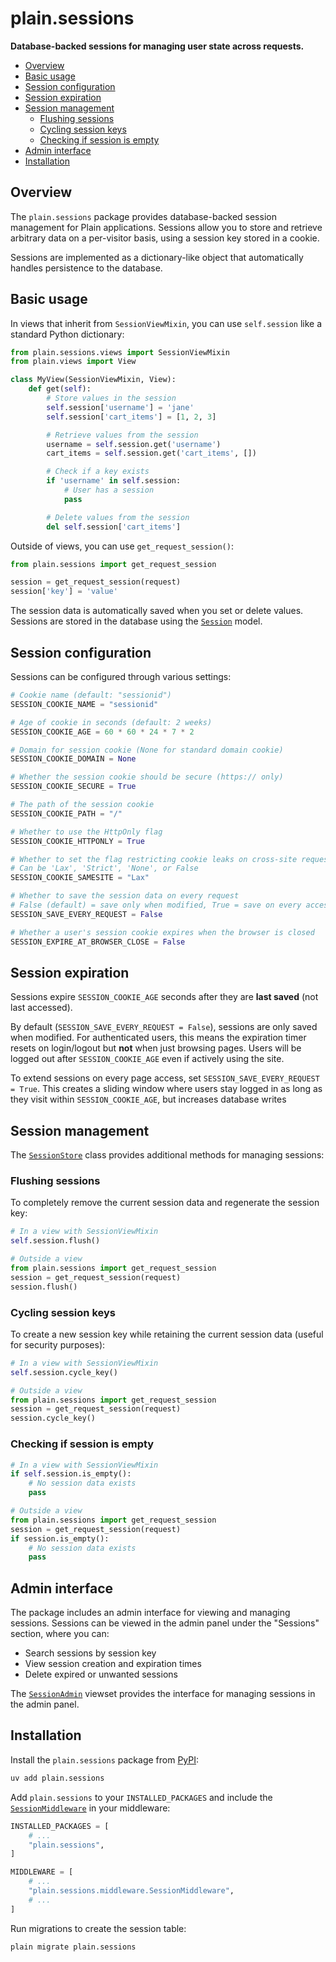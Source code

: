 # plain.sessions

**Database-backed sessions for managing user state across requests.**

- [Overview](#overview)
- [Basic usage](#basic-usage)
- [Session configuration](#session-configuration)
- [Session expiration](#session-expiration)
- [Session management](#session-management)
    - [Flushing sessions](#flushing-sessions)
    - [Cycling session keys](#cycling-session-keys)
    - [Checking if session is empty](#checking-if-session-is-empty)
- [Admin interface](#admin-interface)
- [Installation](#installation)

## Overview

The `plain.sessions` package provides database-backed session management for Plain applications. Sessions allow you to store and retrieve arbitrary data on a per-visitor basis, using a session key stored in a cookie.

Sessions are implemented as a dictionary-like object that automatically handles persistence to the database.

## Basic usage

In views that inherit from `SessionViewMixin`, you can use `self.session` like a standard Python dictionary:

```python
from plain.sessions.views import SessionViewMixin
from plain.views import View

class MyView(SessionViewMixin, View):
    def get(self):
        # Store values in the session
        self.session['username'] = 'jane'
        self.session['cart_items'] = [1, 2, 3]

        # Retrieve values from the session
        username = self.session.get('username')
        cart_items = self.session.get('cart_items', [])

        # Check if a key exists
        if 'username' in self.session:
            # User has a session
            pass

        # Delete values from the session
        del self.session['cart_items']
```

Outside of views, you can use `get_request_session()`:

```python
from plain.sessions import get_request_session

session = get_request_session(request)
session['key'] = 'value'
```

The session data is automatically saved when you set or delete values. Sessions are stored in the database using the [`Session`](./models.py#Session) model.

## Session configuration

Sessions can be configured through various settings:

```python
# Cookie name (default: "sessionid")
SESSION_COOKIE_NAME = "sessionid"

# Age of cookie in seconds (default: 2 weeks)
SESSION_COOKIE_AGE = 60 * 60 * 24 * 7 * 2

# Domain for session cookie (None for standard domain cookie)
SESSION_COOKIE_DOMAIN = None

# Whether the session cookie should be secure (https:// only)
SESSION_COOKIE_SECURE = True

# The path of the session cookie
SESSION_COOKIE_PATH = "/"

# Whether to use the HttpOnly flag
SESSION_COOKIE_HTTPONLY = True

# Whether to set the flag restricting cookie leaks on cross-site requests
# Can be 'Lax', 'Strict', 'None', or False
SESSION_COOKIE_SAMESITE = "Lax"

# Whether to save the session data on every request
# False (default) = save only when modified, True = save on every access
SESSION_SAVE_EVERY_REQUEST = False

# Whether a user's session cookie expires when the browser is closed
SESSION_EXPIRE_AT_BROWSER_CLOSE = False
```

## Session expiration

Sessions expire `SESSION_COOKIE_AGE` seconds after they are **last saved** (not last accessed).

By default (`SESSION_SAVE_EVERY_REQUEST = False`), sessions are only saved when modified. For authenticated users, this means the expiration timer resets on login/logout but **not** when just browsing pages. Users will be logged out after `SESSION_COOKIE_AGE` even if actively using the site.

To extend sessions on every page access, set `SESSION_SAVE_EVERY_REQUEST = True`. This creates a sliding window where users stay logged in as long as they visit within `SESSION_COOKIE_AGE`, but increases database writes

## Session management

The [`SessionStore`](./core.py#SessionStore) class provides additional methods for managing sessions:

### Flushing sessions

To completely remove the current session data and regenerate the session key:

```python
# In a view with SessionViewMixin
self.session.flush()

# Outside a view
from plain.sessions import get_request_session
session = get_request_session(request)
session.flush()
```

### Cycling session keys

To create a new session key while retaining the current session data (useful for security purposes):

```python
# In a view with SessionViewMixin
self.session.cycle_key()

# Outside a view
from plain.sessions import get_request_session
session = get_request_session(request)
session.cycle_key()
```

### Checking if session is empty

```python
# In a view with SessionViewMixin
if self.session.is_empty():
    # No session data exists
    pass

# Outside a view
from plain.sessions import get_request_session
session = get_request_session(request)
if session.is_empty():
    # No session data exists
    pass
```

## Admin interface

The package includes an admin interface for viewing and managing sessions. Sessions can be viewed in the admin panel under the "Sessions" section, where you can:

- Search sessions by session key
- View session creation and expiration times
- Delete expired or unwanted sessions

The [`SessionAdmin`](./admin.py#SessionAdmin) viewset provides the interface for managing sessions in the admin panel.

## Installation

Install the `plain.sessions` package from [PyPI](https://pypi.org/project/plain.sessions/):

```bash
uv add plain.sessions
```

Add `plain.sessions` to your `INSTALLED_PACKAGES` and include the [`SessionMiddleware`](./middleware.py#SessionMiddleware) in your middleware:

```python
INSTALLED_PACKAGES = [
    # ...
    "plain.sessions",
]

MIDDLEWARE = [
    # ...
    "plain.sessions.middleware.SessionMiddleware",
    # ...
]
```

Run migrations to create the session table:

```bash
plain migrate plain.sessions
```
